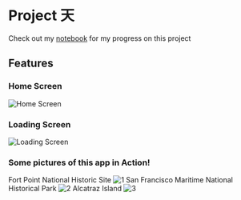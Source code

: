 # Project 天
Check out my [notebook](notebook) for my progress on this project

## Features
### Home Screen
![Home Screen](https://i.imgur.com/LMgXyUf.jpg)

### Loading Screen
![Loading Screen](https://i.imgur.com/KFzDL4w.jpg)

### Some pictures of this app in Action!
Fort Point National Historic Site
![1](https://i.imgur.com/LGtleyk.jpg)
San Francisco Maritime National Historical Park
![2](https://i.imgur.com/69FsqKO.jpg)
Alcatraz Island
![3](https://i.imgur.com/hXe9MhO.jpg)

